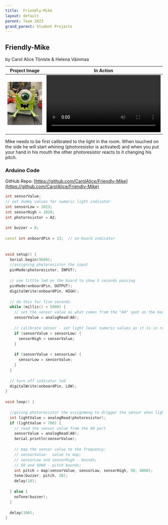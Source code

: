 ```yaml
---
title:  Friendly-Mike
layout: default
parent: Team 2023
grand_parent: Student Projects
---
```


##  Friendly-Mike

by Carol Alice Tõniste & Helena Väinmaa

Project Image             |  In Action
:-------------------------:|:-------------------------:
<img src="media/mike.jpg" alt="drawing" width="365"/>  |   <video width="365" controls><source src="media/mikeVid.mp4" type="video/mp4"></video>


Mike needs to be first calibrated to the light in the room. When touched on the side he will start whining (photoresistor is activated) and when you put your hand in his mouth the other photoresistor reacts to it changing his pitch.

### Arduino Code

GitHub Repo: [https://github.com/CarolAlice/Friendly-Mike](https://github.com/CarolAlice/Friendly-Mike)

```c++
int sensorValue;
// set dummy values for numeric light indicator
int sensorLow = 1023;
int sensorHigh = 1020;
int photoresistor = A2;

int buzzer = 8;

const int onboardPin = 13;  // on-board indicator


void setup() {
  Serial.begin(9600);
  //assigning photoresistor the input
  pinMode(photoresistor, INPUT);

  // use little led on the board to show 5 seconds passing
  pinMode(onboardPin, OUTPUT);
  digitalWrite(onboardPin, HIGH);

  // do this for five seconds
  while (millis() < 5000) {
    // set the sensor value as what comes from the "A0" spot on the board
    sensorValue = analogRead(A0);

    // calibrate sensor - set light level numeric values as it is in reality
    if (sensorValue > sensorLow) {
      sensorHigh = sensorValue;
    }

    if (sensorValue < sensorLow) {
      sensorLow = sensorValue;
    }
  }

  // turn off indicator led
  digitalWrite(onboardPin, LOW);
}

void loop() {

  //giving photoresistor the assignmeng to drigger the sensor when lightvalue is certain number
  int lightValue = analogRead(photoresistor);
  if (lightValue > 700) {
    // read the sensor value from the A0 port
    sensorValue = analogRead(A0);
    Serial.println(sensorValue);

    // map the sensor value to the frequency:
    // sensorValue-  value to map;
    // sensorLow and sensorHigh - bounds;
    // 50 and 4000 - pitch bounds;
    int pitch = map(sensorValue, sensorLow, sensorHigh, 50, 4000);
    tone(buzzer, pitch, 20);
    delay(10);

  } else {
    noTone(buzzer);
  }

  delay(100);
}

```
